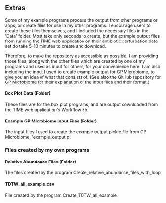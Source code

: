 ## Extras
Some of my example programs process the output from other programs or apps, or create files for use in my other programs. I encourage users to create these files themselves, and I included the necessary files in the 'Data' folder. Most take only seconds to create, but the example output files from running the TIME web application on their antibiotic perturbation data set do take 5-10 minutes to create and download. 

Therefore, to make the repository as accessible as possible, I am providing those files, along with the other files which are created by one of my programs and used as input for others, for your convenience here. I am also including the input I used to create example output for GP Microbiome, to give you an idea of what that consists of. (See also the GitHub repository for [GP Microbiome](https://github.com/tare/GPMicrobiome/blob/master/README.md) for their explanation of the input files and their format.)

#### Box Plot Data (Folder)
These files are for the box plot programs, and are output downloaded from the TIME web application's Workflow 5b.

#### Example GP Microbiome Input Files (Folder)
The input files I used to create the example output pickle file from GP Microbiome, 'example_output.p'.

### Files created by my own programs

#### Relative Abundance Files (Folder)
The files created by the program Create_relative_abundance_files_with_loop

#### TDTW_all_example.csv
File created by the program Create_TDTW_all_example

####



